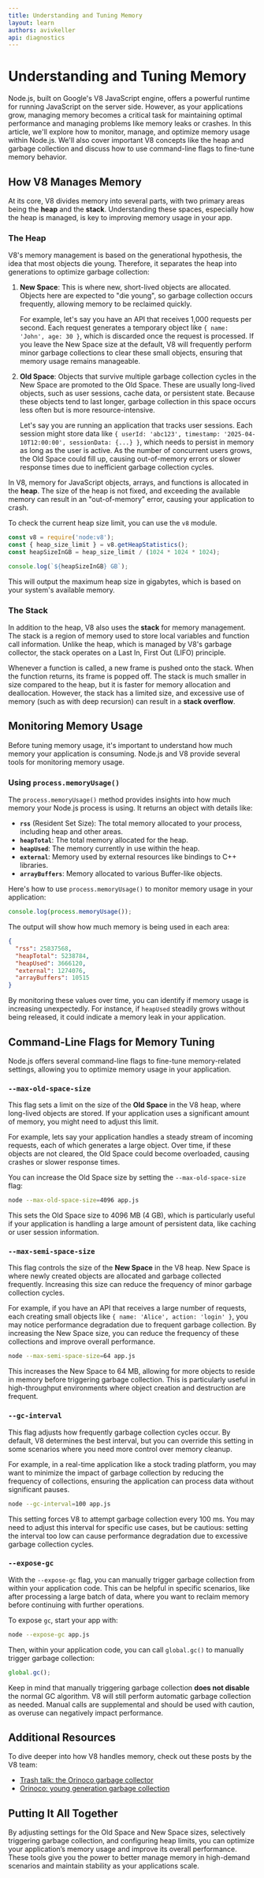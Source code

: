 ```yaml
---
title: Understanding and Tuning Memory
layout: learn
authors: avivkeller
api: diagnostics
---
```


# Understanding and Tuning Memory

Node.js, built on Google's V8 JavaScript engine, offers a powerful runtime for running JavaScript on the server side. However, as your applications grow, managing memory becomes a critical task for maintaining optimal performance and managing problems like memory leaks or crashes. In this article, we'll explore how to monitor, manage, and optimize memory usage within Node.js. We'll also cover important V8 concepts like the heap and garbage collection and discuss how to use command-line flags to fine-tune memory behavior.

## How V8 Manages Memory

At its core, V8 divides memory into several parts, with two primary areas being the **heap** and the **stack**. Understanding these spaces, especially how the heap is managed, is key to improving memory usage in your app.

### The Heap

V8's memory management is based on the generational hypothesis, the idea that most objects die young. Therefore, it separates the heap into generations to optimize garbage collection:

1. **New Space**: This is where new, short-lived objects are allocated. Objects here are expected to "die young", so garbage collection occurs frequently, allowing memory to be reclaimed quickly.

   For example, let's say you have an API that receives 1,000 requests per second. Each request generates a temporary object like `{ name: 'John', age: 30 }`, which is discarded once the request is processed. If you leave the New Space size at the default, V8 will frequently perform minor garbage collections to clear these small objects, ensuring that memory usage remains manageable.

2. **Old Space**: Objects that survive multiple garbage collection cycles in the New Space are promoted to the Old Space. These are usually long-lived objects, such as user sessions, cache data, or persistent state. Because these objects tend to last longer, garbage collection in this space occurs less often but is more resource-intensive.

   Let's say you are running an application that tracks user sessions. Each session might store data like `{ userId: 'abc123', timestamp: '2025-04-10T12:00:00', sessionData: {...} }`, which needs to persist in memory as long as the user is active. As the number of concurrent users grows, the Old Space could fill up, causing out-of-memory errors or slower response times due to inefficient garbage collection cycles.

In V8, memory for JavaScript objects, arrays, and functions is allocated in the **heap**. The size of the heap is not fixed, and exceeding the available memory can result in an "out-of-memory" error, causing your application to crash.

To check the current heap size limit, you can use the `v8` module.

```cjs
const v8 = require('node:v8');
const { heap_size_limit } = v8.getHeapStatistics();
const heapSizeInGB = heap_size_limit / (1024 * 1024 * 1024);

console.log(`${heapSizeInGB} GB`);
```

This will output the maximum heap size in gigabytes, which is based on your system's available memory.

### The Stack

In addition to the heap, V8 also uses the **stack** for memory management. The stack is a region of memory used to store local variables and function call information. Unlike the heap, which is managed by V8's garbage collector, the stack operates on a Last In, First Out (LIFO) principle.

Whenever a function is called, a new frame is pushed onto the stack. When the function returns, its frame is popped off. The stack is much smaller in size compared to the heap, but it is faster for memory allocation and deallocation. However, the stack has a limited size, and excessive use of memory (such as with deep recursion) can result in a **stack overflow**.

## Monitoring Memory Usage

Before tuning memory usage, it's important to understand how much memory your application is consuming. Node.js and V8 provide several tools for monitoring memory usage.

### Using `process.memoryUsage()`

The `process.memoryUsage()` method provides insights into how much memory your Node.js process is using. It returns an object with details like:

- **`rss`** (Resident Set Size): The total memory allocated to your process, including heap and other areas.
- **`heapTotal`**: The total memory allocated for the heap.
- **`heapUsed`**: The memory currently in use within the heap.
- **`external`**: Memory used by external resources like bindings to C++ libraries.
- **`arrayBuffers`**: Memory allocated to various Buffer-like objects.

Here's how to use `process.memoryUsage()` to monitor memory usage in your application:

```javascript
console.log(process.memoryUsage());
```

The output will show how much memory is being used in each area:

```json
{
  "rss": 25837568,
  "heapTotal": 5238784,
  "heapUsed": 3666120,
  "external": 1274076,
  "arrayBuffers": 10515
}
```

By monitoring these values over time, you can identify if memory usage is increasing unexpectedly. For instance, if `heapUsed` steadily grows without being released, it could indicate a memory leak in your application.

## Command-Line Flags for Memory Tuning

Node.js offers several command-line flags to fine-tune memory-related settings, allowing you to optimize memory usage in your application.

### `--max-old-space-size`

This flag sets a limit on the size of the **Old Space** in the V8 heap, where long-lived objects are stored. If your application uses a significant amount of memory, you might need to adjust this limit.

For example, lets say your application handles a steady stream of incoming requests, each of which generates a large object. Over time, if these objects are not cleared, the Old Space could become overloaded, causing crashes or slower response times.

You can increase the Old Space size by setting the `--max-old-space-size` flag:

```bash
node --max-old-space-size=4096 app.js
```

This sets the Old Space size to 4096 MB (4 GB), which is particularly useful if your application is handling a large amount of persistent data, like caching or user session information.

### `--max-semi-space-size`

This flag controls the size of the **New Space** in the V8 heap. New Space is where newly created objects are allocated and garbage collected frequently. Increasing this size can reduce the frequency of minor garbage collection cycles.

For example, if you have an API that receives a large number of requests, each creating small objects like `{ name: 'Alice', action: 'login' }`, you may notice performance degradation due to frequent garbage collection. By increasing the New Space size, you can reduce the frequency of these collections and improve overall performance.

```bash
node --max-semi-space-size=64 app.js
```

This increases the New Space to 64 MB, allowing for more objects to reside in memory before triggering garbage collection. This is particularly useful in high-throughput environments where object creation and destruction are frequent.

### `--gc-interval`

This flag adjusts how frequently garbage collection cycles occur. By default, V8 determines the best interval, but you can override this setting in some scenarios where you need more control over memory cleanup.

For example, in a real-time application like a stock trading platform, you may want to minimize the impact of garbage collection by reducing the frequency of collections, ensuring the application can process data without significant pauses.

```bash
node --gc-interval=100 app.js
```

This setting forces V8 to attempt garbage collection every 100 ms. You may need to adjust this interval for specific use cases, but be cautious: setting the interval too low can cause performance degradation due to excessive garbage collection cycles.

### `--expose-gc`

With the `--expose-gc` flag, you can manually trigger garbage collection from within your application code. This can be helpful in specific scenarios, like after processing a large batch of data, where you want to reclaim memory before continuing with further operations.

To expose `gc`, start your app with:

```bash
node --expose-gc app.js
```

Then, within your application code, you can call `global.gc()` to manually trigger garbage collection:

```javascript
global.gc();
```

Keep in mind that manually triggering garbage collection **does not disable** the normal GC algorithm. V8 will still perform automatic garbage collection as needed. Manual calls are supplemental and should be used with caution, as overuse can negatively impact performance.

## Additional Resources

To dive deeper into how V8 handles memory, check out these posts by the V8 team:

- [Trash talk: the Orinoco garbage collector](https://v8.dev/blog/trash-talk)
- [Orinoco: young generation garbage collection](https://v8.dev/blog/orinoco-parallel-scavenger)

## Putting It All Together

By adjusting settings for the Old Space and New Space sizes, selectively triggering garbage collection, and configuring heap limits, you can optimize your application’s memory usage and improve its overall performance. These tools give you the power to better manage memory in high-demand scenarios and maintain stability as your applications scale.
